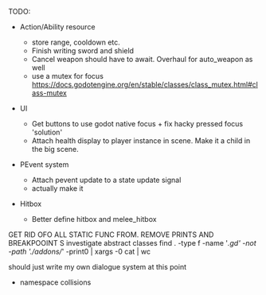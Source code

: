 TODO:
- Action/Ability resource 
    - store range, cooldown etc.
    - Finish writing sword and shield
	- Cancel weapon should have to await. Overhaul for auto_weapon as well
	- use a mutex for focus https://docs.godotengine.org/en/stable/classes/class_mutex.html#class-mutex

- UI
    - Get buttons to use godot native focus + fix hacky pressed focus 'solution'
    - Attach health display to player instance in scene. Make it a child in the big scene.

- PEvent system
    - Attach pevent update to a state update signal
    - actually make it

- Hitbox
    - Better define hitbox and melee_hitbox
    

GET RID OFO ALL STATIC FUNC FROM. REMOVE PRINTS AND BREAKPOOINT S
investigate abstract classes
find . -type f -name '*.gd' -not -path './addons/*' -print0 | xargs -0 cat | wc


should just write my own dialogue system at this point
- namespace collisions
